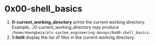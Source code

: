# 0x00-shell_basics

1. **0-current_working_directory** prints the current working directory. Example, ./0-current_working_directory may produce ```/home/nkengbeza/alx-system_engineering-devops/0x00-shell_basics```.
2. **1-listit** display the list of files in the current working directory.
